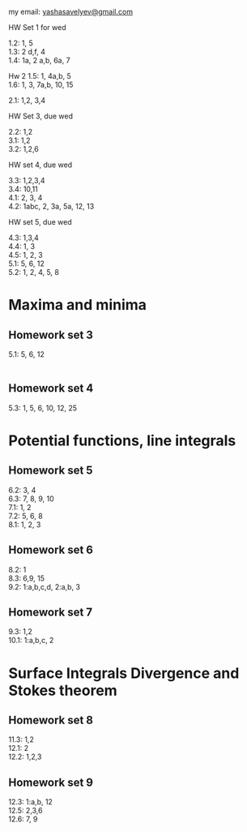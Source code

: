 my email: yashasavelyev@gmail.com

HW Set 1 for wed

1.2: 1, 5  
1.3: 2 d,f, 4  
1.4: 1a, 2 a,b, 6a, 7  

Hw 2
1.5: 1, 4a,b, 5  
1.6: 1, 3, 7a,b, 10, 15  
<!-- 1.7: 1, 6 -->
2.1: 1,2, 3,4  

<!-- 5a,b, 7, 8, 9, 13   -->
<!--  -->
HW Set 3, due wed  
<!--  -->

2.2: 1,2    
3.1: 1,2  
3.2: 1,2,6  

HW set 4, due wed  
<!-- , 13, 15   -->
3.3: 1,2,3,4  
3.4: 10,11   
4.1: 2, 3, 4     
4.2: 1abc, 2, 3a, 5a, 12, 13  

HW set 5, due wed   

4.3: 1,3,4  
4.4:  1, 3  
4.5: 1, 2, 3  
5.1: 5, 6, 12  
5.2: 1, 2, 4, 5, 8   




<h1 id="maxima-and-minima" class="unnumbered">Maxima and minima</h1>
<h2 id="homework-set-3" class="unnumbered">Homework set 3</h2>
<p>5.1: 5, 6, 12<br />
<br />
</p>
<h2 id="homework-set-4" class="unnumbered">Homework set 4</h2>
<p>5.3: 1, 5, 6, 10, 12, 25<br />
</p>
<h1 id="potential-functions-line-integrals" class="unnumbered">Potential functions, line integrals</h1>
<h2 id="homework-set-5" class="unnumbered">Homework set 5</h2>
<p>6.2: 3, 4<br />
6.3: 7, 8, 9, 10<br />
7.1: 1, 2<br />
7.2: 5, 6, 8<br />
8.1: 1, 2, 3<br />
</p>
<h2 id="homework-set-6" class="unnumbered">Homework set 6</h2>
<p>8.2: 1<br />
8.3: 6,9, 15<br />
9.2: 1:a,b,c,d, 2:a,b, 3<br />
</p>
<h2 id="homework-set-7" class="unnumbered">Homework set 7</h2>
<p>9.3: 1,2<br />
10.1: 1:a,b,c, 2<br />
</p>
<h1 id="surface-integrals-divergence-and-stokes-theorem">Surface Integrals Divergence and Stokes theorem</h1>
<h2 id="homework-set-8" class="unnumbered">Homework set 8</h2>
<p>11.3: 1,2<br />
12.1: 2<br />
12.2: 1,2,3<br />
</p>
<h2 id="homework-set-9" class="unnumbered">Homework set 9</h2>
<p>12.3: 1:a,b, 12<br />
12.5: 2,3,6<br />
12.6: 7, 9<br />
</p>

